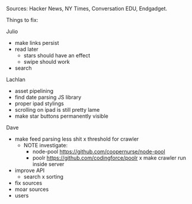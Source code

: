 Sources: Hacker News, NY Times, Conversation EDU, Endgadget.


Things to fix:

Julio
 - make links persist
 - read later
   - stars should have an effect
   - swipe should work
 - search

Lachlan
 - asset pipelining
 - find date parsing JS library
 - proper ipad stylings
  - scrolling on ipad is still pretty lame
  - make star buttons permanently visible

Dave
  - make feed parsing less shit
  x threshold for crawler
    - NOTE investigate:
      - node-pool https://github.com/coopernurse/node-pool
      - poolr https://github.com/codingforce/poolr
  x make crawler run inside server
  - improve API
    - search
    x sorting
  - fix sources
  - moar sources
  - users
